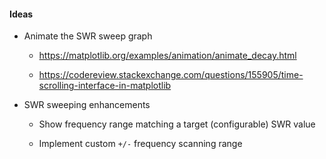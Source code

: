 #### Ideas

* Animate the SWR sweep graph

  - https://matplotlib.org/examples/animation/animate_decay.html

  - https://codereview.stackexchange.com/questions/155905/time-scrolling-interface-in-matplotlib

* SWR sweeping enhancements

  - Show frequency range matching a target (configurable) SWR value

  - Implement custom `+/-` frequency scanning range
